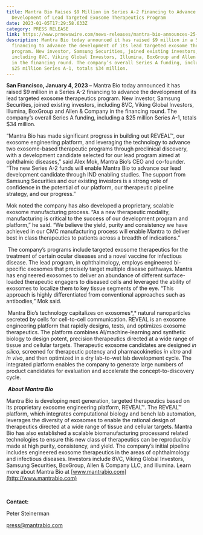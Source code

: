 ```yaml
---
title: Mantra Bio Raises $9 Million in Series A-2 Financing to Advance
  Development of Lead Targeted Exosome Therapeutics Program
date: 2023-01-05T17:29:58.633Z
category: PRESS RELEASE
link: https://www.prnewswire.com/news-releases/mantra-bio-announces-25-million-series-a-financing-to-develop-next-generation-targeted-therapeutics-based-on-platform-for-engineering-targeted-exosome-vehicles-301100664.html?tc=eml_cleartime
description: Mantra Bio today announced it has raised $9 million in a Series A-2
  financing to advance the development of its lead targeted exosome therapeutics
  program. New investor, Samsung Securities, joined existing investors,
  including 8VC, Viking Global Investors, Illumina, BoxGroup and Allen & Company
  in the financing round. The company’s overall Series A funding, including a
  $25 million Series A-1, totals $34 million.
---
```

**San Francisco, January 4, 2023 –** Mantra Bio today announced it has raised $9 million in a Series A-2 financing to advance the development of its lead targeted exosome therapeutics program. New investor, Samsung Securities, joined existing investors, including 8VC, Viking Global Investors, Illumina, BoxGroup and Allen & Company in the financing round. The company’s overall Series A funding, including a $25 million Series A-1, totals $34 million.

“Mantra Bio has made significant progress in building out REVEAL™, our exosome engineering platform, and leveraging the technology to advance two exosome-based therapeutic programs through preclinical discovery, with a development candidate selected for our lead program aimed at ophthalmic diseases,” said Alex Mok, Mantra Bio’s CEO and co-founder. “The new Series A-2 funds will enable Mantra Bio to advance our lead development candidate through IND enabling studies. The support from Samsung Securities and our existing investors is a strong vote of confidence in the potential of our platform, our therapeutic pipeline strategy, and our progress.”

Mok noted the company has also developed a proprietary, scalable exosome manufacturing process. “As a new therapeutic modality, manufacturing is critical to the success of our development program and platform,” he said. “We believe the yield, purity and consistency we have achieved in our CMC manufacturing process will enable Mantra to deliver best in class therapeutics to patients across a breadth of indications.”

 The company’s programs include targeted exosome therapeutics for the treatment of certain ocular diseases and a novel vaccine for infectious disease. The lead program, in ophthalmology, employs engineered bi-specific exosomes that precisely target multiple disease pathways. Mantra has engineered exosomes to deliver an abundance of different surface-loaded therapeutic engagers to diseased cells and leveraged the ability of exosomes to localize them to key tissue segments of the eye. “This approach is highly differentiated from conventional approaches such as antibodies,” Mok said.

 Mantra Bio’s technology capitalizes on exosomes*,* natural nanoparticles secreted by cells for cell-to-cell communication. REVEAL is an exosome engineering platform that rapidly designs, tests, and optimizes exosome therapeutics. The platform combines AI/machine-learning and synthetic biology to design potent, precision therapeutics directed at a wide range of tissue and cellular targets. Therapeutic exosome candidates are designed *in silico,* screened for therapeutic potency and pharmacokinetics *in vitro* and *in* *vivo*, and then optimized in a dry lab-to-wet lab development cycle. The integrated platform enables the company to generate large numbers of product candidates for evaluation and accelerate the concept-to-discovery cycle.

 ***About Mantra Bio***

Mantra Bio is developing next generation, targeted therapeutics based on its proprietary exosome engineering platform, REVEAL™. The REVEAL™ platform, which integrates computational biology and bench lab automation, leverages the diversity of exosomes to enable the rational design of therapeutics directed at a wide range of tissue and cellular targets. Mantra Bio has also established a scalable biomanufacturing processand related technologies to ensure this new class of therapeutics can be reproducibly made at high purity, consistency, and yield. The company’s initial pipeline includes engineered exosome therapeutics in the areas of ophthalmology and infectious diseases. Investors include 8VC, Viking Global Investors, Samsung Securities, BoxGroup, Allen & Company LLC, and Illumina. Learn more about Mantra Bio at [www.mantrabio.com](http://www.mantrabio.com)

 

**Contact:**

Peter Steinerman

press@mantrabio.com

<!--EndFragment-->